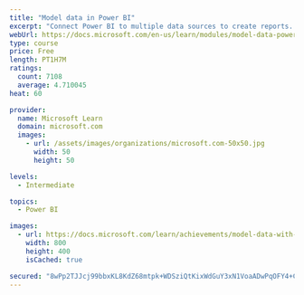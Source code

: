```yaml
---
title: "Model data in Power BI"
excerpt: "Connect Power BI to multiple data sources to create reports. Define the relationship between your data sources."
webUrl: https://docs.microsoft.com/en-us/learn/modules/model-data-power-bi/
type: course
price: Free
length: PT1H7M
ratings:
  count: 7108
  average: 4.710045
heat: 60

provider:
  name: Microsoft Learn
  domain: microsoft.com
  images:
    - url: /assets/images/organizations/microsoft.com-50x50.jpg
      width: 50
      height: 50

levels:
  - Intermediate

topics:
  - Power BI

images:
  - url: https://docs.microsoft.com/learn/achievements/model-data-with-power-bi-desktop-social.png
    width: 800
    height: 400
    isCached: true

secured: "8wPp2TJJcj99bbxKL8KdZ68mtpk+WDSziQtKixWdGuY3xN1VoaADwPqOFY4+CfuYPHULfn5LzbSzsBsi7nh+4F9BuzDRYBe4ZCWTQmKp6GIXwrfxPqQkSWBKLDJpGcShRM/ySYX3AObswHdBCSYFO9fhYz6e4esFCKzYyNrNuwXlNwTFnz4p/aN5MBZhA+grmlul86c5TkcfqQuBhOAGF6dUnqv3+GKiLhhuUxlCkt3SGx4ki9FgDEyurDSwj6wIyMHpPcfDCgGrH5fXwZkDVYxF43ntwpW11sKWw2zsuE7tHBVxhQS26+hMR9/kpXFx1zEBVjMzVGYOFkgV9ISypyvRZ5UnVRlVdTMrdL0D4nD8YwMR8ZhQpvkyA0ApZsZZzcstRIUAwd1QK3DSntfDNWL9phTfyMHQfqx7eCw4Rog=;aFrr6NUPEbNI2Rr4qpatlQ=="
---
```


